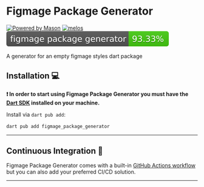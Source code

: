 # Figmage Package Generator

[![Powered by Mason](https://img.shields.io/endpoint?url=https%3A%2F%2Ftinyurl.com%2Fmason-badge)](https://github.com/felangel/mason)
[![melos](https://img.shields.io/badge/maintained%20with-melos-f700ff.svg?style=flat-square)](https://github.com/invertase/melos)
![Coverage Badge](./coverage-badge.svg)


A generator for an empty figmage styles dart package

## Installation 💻

**❗ In order to start using Figmage Package Generator you must have the [Dart SDK][dart_install_link] installed on your machine.**

Install via `dart pub add`:

```sh
dart pub add figmage_package_generator
```

---

## Continuous Integration 🤖

Figmage Package Generator comes with a built-in [GitHub Actions workflow][github_actions_link] but you can also add your preferred CI/CD solution.


---


[dart_install_link]: https://dart.dev/get-dart
[github_actions_link]: https://docs.github.com/en/actions/learn-github-actions
[license_badge]: https://img.shields.io/badge/license-MIT-blue.svg
[license_link]: https://opensource.org/licenses/MIT
[mason_link]: https://github.com/felangel/mason
[very_good_ventures_link]: https://verygood.ventures
